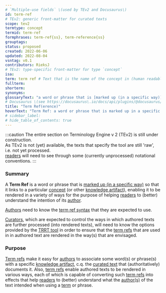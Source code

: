 ```yaml
---
# `Multiple-use fields` \(used by TEv2 and Docusaurus\)
id: term-ref
# TEv2: generic front-matter for curated texts
scope: tev2
termtype: concept
termid: term-ref
formphrases: term-ref{ss}, term-reference{ss}
grouptags:
status: proposed
created: 2022-06-06
updated: 2022-08-04
vsntag: v0.1
contributors: RieksJ
# TEv2: type-specific front-matter for type `concept`
isa:
term: term ref # Text that is the name of the concept in (human readable) texts.
fullterm:
shorterm:
synonyms:
glossaryText: "a word or phrase that is [marked up (in a specific way)](/docs/tev2/spec-syntax/term-ref-syntax) so that it links to a particular [concept](@) (or other [knowledge artifact](@)), enabling it to be rendered in a variety of ways for the purpose of helping [readers](@) to (better) understand the intention of its [author](@)."
# Docusaurus \(see https://docusaurus\.io/docs/api/plugins/@docusaurus/plugin-content-docs#markdown-front-matter\):
title: "Term Ref(erence)"
hoverText: "Term Ref: a word or phrase that is marked up in a specific way so that it links to a particular Concept (or other Knowledge Artifact), enabling it to be rendered in a variety of ways for the purpose of helping Rreaders understand the intention of its Author."
# sidebar_label:
# hide_table_of_contents: true
---
```


:::caution
The entire section on Terminology Engine v 2 (TEv2) is still under construction.<br/>
As TEv2 is not (yet) available, the texts that specify the tool are still 'raw', i.e. not yet processed.<br/>[readers](@) will need to see through some (currently unprocessed) notational conventions.
:::

### Summary
A **Term Ref** is a word or phrase that is [marked up (in a specific way)](/docs/tev2/spec-syntax/term-ref-syntax) so that it links to a particular [concept](@) (or other [knowledge artifact](@)), enabling it to be rendered in a variety of ways for the purpose of helping [readers](@) to (better) understand the intention of its [author](@).

[Authors](@) need to know the [term ref syntax](/docs/tev2/spec-syntax/term-ref-syntax) that they are expected to use.

[Curators](@), which are expected to control the ways in which authored texts are further processed (into rendered texts), will need to know the options provided by the [TRRT tool](/docs/tev2/spec-tools/trrt) in order to ensure that the [term refs](@) that are used in in authored text are rendered in the way(s) that are envisaged.

### Purpose
[Term refs](@) make it easy for [authors](@) to associate some word(s) or phrase(s) with a specific [knowledge artifact](@), c.q. the [curated text](@) that (authoritatively) documents it. Also, [term refs](@) enable authored texts to be rendered in various ways, each of which is capable of converting such [term refs](@) into effects that help [readers](@) to (better) understand what the [author(s)](@) of the text intended when using a [term](@) or phrase.